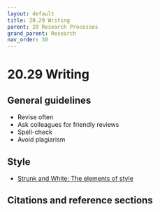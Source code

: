 ```yaml
---
layout: default
title: 20.29 Writing
parent: 20 Research Processes
grand_parent: Research
nav_order: 30
---
```


# 20.29 Writing

## General guidelines

- Revise often
- Ask colleagues for friendly reviews
- Spell-check
- Avoid plagiarism

## Style

- [Strunk and White: The elements of style](https://en.wikipedia.org/wiki/The_Elements_of_Style)

## Citations and reference sections
